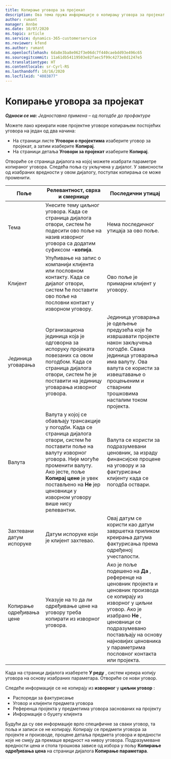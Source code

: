 ```yaml
---
title: Копирање уговора за пројекат
description: Ова тема пружа информације о копирању уговора за пројекат у услузи Project Operations.
author: rumant
manager: Annbe
ms.date: 10/07/2020
ms.topic: article
ms.service: dynamics-365-customerservice
ms.reviewer: kfend
ms.author: rumant
ms.openlocfilehash: 6da8e3ba8e062f3e06dc7f440caebdd93e496c65
ms.sourcegitcommit: 11a61db54119503e82faec5f99c4273e8d1247e5
ms.translationtype: HT
ms.contentlocale: sr-Cyrl-RS
ms.lasthandoff: 10/16/2020
ms.locfileid: "4083877"
---
```

# <a name="copying-project-contracts"></a>Копирање уговора за пројекат

_**Односи се на:** Једноставна примена – од погодбе до профактуре_

Можете лако креирати нове пројектне уговоре копирањем постојећих уговора на један од два начина: 

  - На страници листе **Уговори о пројектима** изаберите уговор за пројекат, а затим изаберите **Копирај**.
  - На страници детаља **Уговори за пројекат** изаберите **Копирај**.

Отвориће се страница дијалога на којој можете изабрати параметре копираног уговора. Следећа поља су укључена у дијалог. У зависности од изабраних вредности у овом дијалогу, поступак копирања се може променити.

| **Поље** | **Релевантност, сврха и смернице** | **Последични утицај** |
| --- | --- | --- |
| Тема | Унесите тему циљног уговора. Када се страница дијалога отвори, систем ће подесити ово поље на назив изворног уговора са додатим суфиксом **-копија**. | Нема последичног утицаја за ово поље. |
| Клијент | Упућивање на запис о компанији клијента или пословном контакту. Када се дијалог отвори, систем ће поставити ово поље на пословни контакт у изворном уговору. | Ово поље је примарни клијент у уговору. |
| Јединица уговарања | Организациона јединица која је одговорна за испоруку пројеката повезаних са овом погодбом. Када се страница дијалога отвори, систем ће је поставити на јединицу уговарања изворног уговора. | Јединица уговарања је одељење предузећа које ће извршавати пројекте након закључења погодбе. Свака јединица уговарања има валуту. Ова валута се користи за извештавање о процењеним и стварним трошковима насталим током пројекта. |
| Валута | Валута у којој се обављају трансакције у погодби. Када се страница дијалога отвори, систем ће поставити поље на валуту изворног уговора. Није могуће променити валуту. Ако јесте, поље **Копирај цене** је увек постављено на **Не** јер ценовници у изворном уговору више нису релевантни. | Валута се користи за подразумевани ценовник, за израду финансијске процене на уговору и за фактурисање клијенту када се погодба оствари. |
| Захтевани датум испоруке | Датум испоруке који је клијент захтевао. | Овај датум се користи као датум завршетка приликом креирања датума фактурисања према одређеној учесталости. |
| Копирање одређивања цене | Указује на то да ли одређивање цене на уговору треба копирати из изворног уговора. | Ако је поље подешено на **Да** , референце на ценовник пројекта и ценовник производа се копирају из изворног у циљни уговор. Ако је изабрано **Не** , ценовници се подразумевано постављају на основу најновијих ценовника у параметрима пословног контакта или пројекта. |

Када на страници дијалога изаберете **У реду** , систем креира копију уговора на основу изабраних параметара. Отвориће се нови уговор.

Следеће информације се не копирају из **изворног** у **циљни уговор** :

  - Распореди за фактурисање
  - Уговор и клијенти предмета уговора
  - Референца пројекта у предметима уговора заснованих на пројекту
  - Информације о буџету клијента

Будући да су ове информације врло специфичне за сваки уговор, та поља и записи се не копирају. Копирају се предмети уговора за пројекте и производе, процене детаља предмета уговора и вредности које не смеју да премаше вредност на нивоу уговора. Подразумеване вредности цена и стопа трошкова зависе од избора у пољу **Копирање одређивања цена** на страници дијалога **Копирање параметара**.
